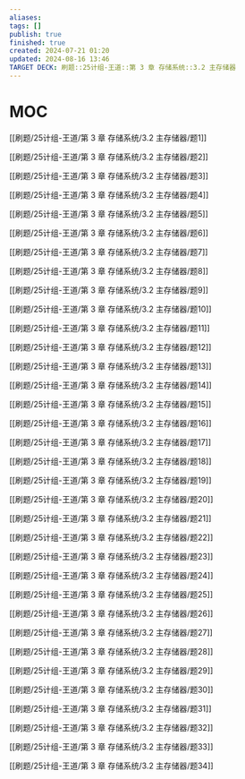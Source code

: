 ```yaml
---
aliases: 
tags: []
publish: true
finished: true
created: 2024-07-21 01:20
updated: 2024-08-16 13:46
TARGET DECK: 刷题::25计组-王道::第 3 章 存储系统::3.2 主存储器
---
```

# MOC

[[刷题/25计组-王道/第 3 章 存储系统/3.2 主存储器/题1]]

[[刷题/25计组-王道/第 3 章 存储系统/3.2 主存储器/题2]]

[[刷题/25计组-王道/第 3 章 存储系统/3.2 主存储器/题3]]

[[刷题/25计组-王道/第 3 章 存储系统/3.2 主存储器/题4]]

[[刷题/25计组-王道/第 3 章 存储系统/3.2 主存储器/题5]]

[[刷题/25计组-王道/第 3 章 存储系统/3.2 主存储器/题6]]

[[刷题/25计组-王道/第 3 章 存储系统/3.2 主存储器/题7]]

[[刷题/25计组-王道/第 3 章 存储系统/3.2 主存储器/题8]]

[[刷题/25计组-王道/第 3 章 存储系统/3.2 主存储器/题9]]

[[刷题/25计组-王道/第 3 章 存储系统/3.2 主存储器/题10]]

[[刷题/25计组-王道/第 3 章 存储系统/3.2 主存储器/题11]]

[[刷题/25计组-王道/第 3 章 存储系统/3.2 主存储器/题12]]

[[刷题/25计组-王道/第 3 章 存储系统/3.2 主存储器/题13]]

[[刷题/25计组-王道/第 3 章 存储系统/3.2 主存储器/题14]]

[[刷题/25计组-王道/第 3 章 存储系统/3.2 主存储器/题15]]

[[刷题/25计组-王道/第 3 章 存储系统/3.2 主存储器/题16]]

[[刷题/25计组-王道/第 3 章 存储系统/3.2 主存储器/题17]]

[[刷题/25计组-王道/第 3 章 存储系统/3.2 主存储器/题18]]

[[刷题/25计组-王道/第 3 章 存储系统/3.2 主存储器/题19]]

[[刷题/25计组-王道/第 3 章 存储系统/3.2 主存储器/题20]]

[[刷题/25计组-王道/第 3 章 存储系统/3.2 主存储器/题21]]

[[刷题/25计组-王道/第 3 章 存储系统/3.2 主存储器/题22]]

[[刷题/25计组-王道/第 3 章 存储系统/3.2 主存储器/题23]]

[[刷题/25计组-王道/第 3 章 存储系统/3.2 主存储器/题24]]

[[刷题/25计组-王道/第 3 章 存储系统/3.2 主存储器/题25]]

[[刷题/25计组-王道/第 3 章 存储系统/3.2 主存储器/题26]]

[[刷题/25计组-王道/第 3 章 存储系统/3.2 主存储器/题27]]

[[刷题/25计组-王道/第 3 章 存储系统/3.2 主存储器/题28]]

[[刷题/25计组-王道/第 3 章 存储系统/3.2 主存储器/题29]]

[[刷题/25计组-王道/第 3 章 存储系统/3.2 主存储器/题30]]

[[刷题/25计组-王道/第 3 章 存储系统/3.2 主存储器/题31]]

[[刷题/25计组-王道/第 3 章 存储系统/3.2 主存储器/题32]]

[[刷题/25计组-王道/第 3 章 存储系统/3.2 主存储器/题33]]

[[刷题/25计组-王道/第 3 章 存储系统/3.2 主存储器/题34]]

